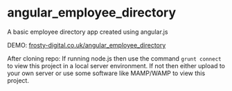 angular_employee_directory
==========================

A basic employee directory app created using angular.js

DEMO: <a href="http://frosty-digital.co.uk/angular_employee_directory" target="blank">frosty-digital.co.uk/angular_employee_directory</a>

After cloning repo: If running node.js then use the command <code>grunt connect</code> to view this project in a local server environment. If not then either upload to your own server or use some software like MAMP/WAMP to view this project.